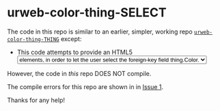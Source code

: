 # urweb-color-thing-SELECT

The code in this repo is similar to an earlier, simpler, working repo [`urweb-color-thing-THING`](https://github.com/StefanScott/urweb-color-thing-T) except:

- This code attempts to provide an HTML5 <select> element, containing <option> elements, in order to let the user select the foreign-key field `thing.Color`.

However, the code in *this* repo DOES NOT compile.

The compile errors for this repo are shown in in [Issue 1](https://github.com/StefanScott/urweb-color-thing-SELECT/issues/1).

Thanks for any help!

